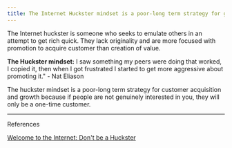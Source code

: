 ```yaml
---
title: The Internet Huckster mindset is a poor-long term strategy for growth
---
```

The Internet huckster is someone who seeks to emulate others in an attempt to get rich quick. They lack originality and are more focused with promotion to acquire customer than creation of value. 

**The Huckster mindset:** I saw something my peers were doing that worked, I copied it, then when I got frustrated I started to get more aggressive about promoting it." - Nat Eliason

The huckster mindset is a poor-long term strategy for customer acquisition and growth because if people are not genuinely interested in you, they will only be a one-time customer.

---
References

[Welcome to the Internet: Don't be a Huckster](https://www.nateliason.com/blog/huckster)

